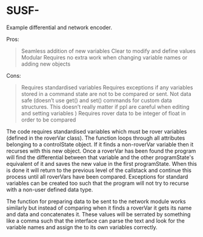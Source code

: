 # SUSF-
Example differential and network encoder.

Pros:
>Seamless addition of new variables
>Clear to modify and define values 
>Modular
>Requires no extra work when changing variable names or adding new objects

Cons:
>Requires standardised variables
>Requires exceptions if any variables stored in a command state are not to be compared or sent.
>Not data safe (doesn’t use get() and set() commands for custom data structures. This doesn’t really matter if ppl are careful when editing and setting variables )
>Requires rover data to be integer of float in order to be compared


The code requires standardised variables which must be rover variables (defined in the roverVar class). 
The function loops through all attributes belonging to a controlState object. If it finds a non-roverVar variable then it recurses with this new object. Once a roverVar has been found the program will find the differential between that variable and the other programState's equivalent of it and saves the new value in the first programState. When this is done it will return to the previous level of the callstack and continue this process until all roverVars have been compared. 
Exceptions for standard variables can be created too such that the program will not try to recurse with a non-user defined data type.

The function for preparing data to be sent to the network module works similarly but instead of comparing when it finds a roverVar it gets its name and data and concatenates it. These values will be serrated by something like a comma such that the interface can parse the text and look for the variable names and assign the to its own variables correctly.



